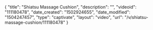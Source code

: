 {
    "title": "Shiatsu Massage Cushion",
    "description": "",
    "videoid": "111180478",
    "date_created": "1502924655",
    "date_modified": "1504247457",
    "type": "captivate",
    "layout": "video",
    "url": "\/v\/shiatsu-massage-cushion\/111180478"
}